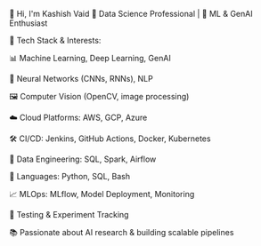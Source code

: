 👋 Hi, I'm Kashish Vaid
🚀 Data Science Professional | 🤖 ML & GenAI Enthusiast

🔧 Tech Stack & Interests:

📊 Machine Learning, Deep Learning, GenAI

🧠 Neural Networks (CNNs, RNNs), NLP

🖼️ Computer Vision (OpenCV, image processing)

☁️ Cloud Platforms: AWS, GCP, Azure

🛠️ CI/CD: Jenkins, GitHub Actions, Docker, Kubernetes

💾 Data Engineering: SQL, Spark, Airflow

🐍 Languages: Python, SQL, Bash

📈 MLOps: MLflow, Model Deployment, Monitoring

🧪 Testing & Experiment Tracking

📚 Passionate about AI research & building scalable pipelines
